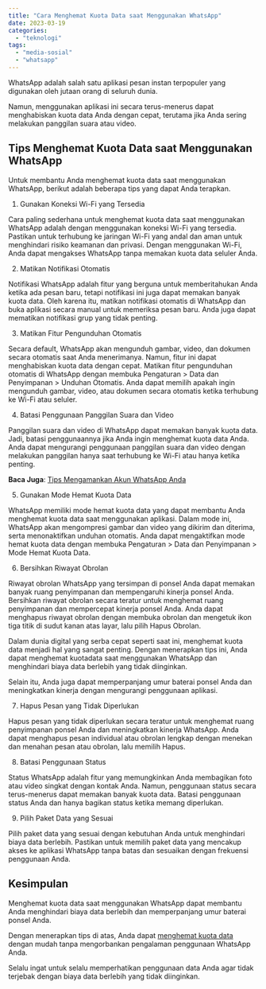 ```yaml
---
title: "Cara Menghemat Kuota Data saat Menggunakan WhatsApp"
date: 2023-03-19
categories: 
  - "teknologi"
tags: 
  - "media-sosial"
  - "whatsapp"
---
```


WhatsApp adalah salah satu aplikasi pesan instan terpopuler yang digunakan oleh jutaan orang di seluruh dunia.

Namun, menggunakan aplikasi ini secara terus-menerus dapat menghabiskan kuota data Anda dengan cepat, terutama jika Anda sering melakukan panggilan suara atau video.

## Tips Menghemat Kuota Data saat Menggunakan WhatsApp

Untuk membantu Anda menghemat kuota data saat menggunakan WhatsApp, berikut adalah beberapa tips yang dapat Anda terapkan.

1. Gunakan Koneksi Wi-Fi yang Tersedia

Cara paling sederhana untuk menghemat kuota data saat menggunakan WhatsApp adalah dengan menggunakan koneksi Wi-Fi yang tersedia. Pastikan untuk terhubung ke jaringan Wi-Fi yang andal dan aman untuk menghindari risiko keamanan dan privasi. Dengan menggunakan Wi-Fi, Anda dapat mengakses WhatsApp tanpa memakan kuota data seluler Anda.

2. Matikan Notifikasi Otomatis

Notifikasi WhatsApp adalah fitur yang berguna untuk memberitahukan Anda ketika ada pesan baru, tetapi notifikasi ini juga dapat memakan banyak kuota data. Oleh karena itu, matikan notifikasi otomatis di WhatsApp dan buka aplikasi secara manual untuk memeriksa pesan baru. Anda juga dapat mematikan notifikasi grup yang tidak penting.

3. Matikan Fitur Pengunduhan Otomatis

Secara default, WhatsApp akan mengunduh gambar, video, dan dokumen secara otomatis saat Anda menerimanya. Namun, fitur ini dapat menghabiskan kuota data dengan cepat. Matikan fitur pengunduhan otomatis di WhatsApp dengan membuka Pengaturan > Data dan Penyimpanan > Unduhan Otomatis. Anda dapat memilih apakah ingin mengunduh gambar, video, atau dokumen secara otomatis ketika terhubung ke Wi-Fi atau seluler.

4. Batasi Penggunaan Panggilan Suara dan Video

Panggilan suara dan video di WhatsApp dapat memakan banyak kuota data. Jadi, batasi penggunaannya jika Anda ingin menghemat kuota data Anda. Anda dapat mengurangi penggunaan panggilan suara dan video dengan melakukan panggilan hanya saat terhubung ke Wi-Fi atau hanya ketika penting.

**Baca Juga**: [Tips Mengamankan Akun WhatsApp Anda](https://ajiekusumadhany.com/tips-mengamankan-akun-whatsapp-anda/)

5. Gunakan Mode Hemat Kuota Data

WhatsApp memiliki mode hemat kuota data yang dapat membantu Anda menghemat kuota data saat menggunakan aplikasi. Dalam mode ini, WhatsApp akan mengompresi gambar dan video yang dikirim dan diterima, serta menonaktifkan unduhan otomatis. Anda dapat mengaktifkan mode hemat kuota data dengan membuka Pengaturan > Data dan Penyimpanan > Mode Hemat Kuota Data.

6. Bersihkan Riwayat Obrolan

Riwayat obrolan WhatsApp yang tersimpan di ponsel Anda dapat memakan banyak ruang penyimpanan dan mempengaruhi kinerja ponsel Anda. Bersihkan riwayat obrolan secara teratur untuk menghemat ruang penyimpanan dan mempercepat kinerja ponsel Anda. Anda dapat menghapus riwayat obrolan dengan membuka obrolan dan mengetuk ikon tiga titik di sudut kanan atas layar, lalu pilih Hapus Obrolan.

Dalam dunia digital yang serba cepat seperti saat ini, menghemat kuota data menjadi hal yang sangat penting. Dengan menerapkan tips ini, Anda dapat menghemat kuotadata saat menggunakan WhatsApp dan menghindari biaya data berlebih yang tidak diinginkan.

Selain itu, Anda juga dapat memperpanjang umur baterai ponsel Anda dan meningkatkan kinerja dengan mengurangi penggunaan aplikasi.

7. Hapus Pesan yang Tidak Diperlukan

Hapus pesan yang tidak diperlukan secara teratur untuk menghemat ruang penyimpanan ponsel Anda dan meningkatkan kinerja WhatsApp. Anda dapat menghapus pesan individual atau obrolan lengkap dengan menekan dan menahan pesan atau obrolan, lalu memilih Hapus.

8. Batasi Penggunaan Status

Status WhatsApp adalah fitur yang memungkinkan Anda membagikan foto atau video singkat dengan kontak Anda. Namun, penggunaan status secara terus-menerus dapat memakan banyak kuota data. Batasi penggunaan status Anda dan hanya bagikan status ketika memang diperlukan.

9. Pilih Paket Data yang Sesuai

Pilih paket data yang sesuai dengan kebutuhan Anda untuk menghindari biaya data berlebih. Pastikan untuk memilih paket data yang mencakup akses ke aplikasi WhatsApp tanpa batas dan sesuaikan dengan frekuensi penggunaan Anda.

## Kesimpulan

Menghemat kuota data saat menggunakan WhatsApp dapat membantu Anda menghindari biaya data berlebih dan memperpanjang umur baterai ponsel Anda.

Dengan menerapkan tips di atas, Anda dapat [menghemat kuota data](https://www.cnnindonesia.com/teknologi/20220413100024-190-784164/cara-menghemat-data-internet-whatsapp-biar-tak-boros) dengan mudah tanpa mengorbankan pengalaman penggunaan WhatsApp Anda.

Selalu ingat untuk selalu memperhatikan penggunaan data Anda agar tidak terjebak dengan biaya data berlebih yang tidak diinginkan.
